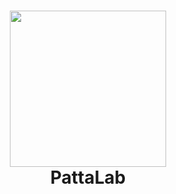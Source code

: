<h1 align="center">
  <a href="https://www.instagram.com/mersonputra"> <img src="https://github.com/juliangarnier/anime/blob/master/documentation/assets/img/animejs-v3-header-animation.gif" width="250"/></a>
  <br>
  PattaLab
</h1>
